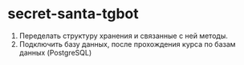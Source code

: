 # secret-santa-tgbot
 
 1. Переделать структуру хранения и связанные с ней методы.
 2. Подключить базу данных, после прохождения курса по базам данных (PostgreSQL)
